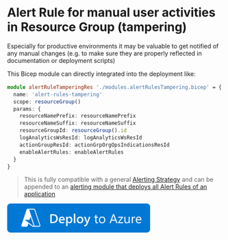 ﻿# Alert Rule for manual user activities in Resource Group (tampering)
Especially for productive environments it may be valuable to get notified of any manual changes (e.g. to make sure they are properly reflected in documentation or deployment scripts)

This Bicep module can directly integrated into the deployment like:
```ts
module alertRuleTamperingRes './modules.alertRulesTampering.bicep' = {
  name: 'alert-rules-tampering'
  scope: resourceGroup()
  params: {
    resourceNamePrefix: resourceNamePrefix
    resourceNameSuffix: resourceNameSuffix
    resourceGroupId: resourceGroup().id
    logAnalyticsWsResId: logAnalyticsWsResId
    actionGroupResId: actionGrpOrgOpsIndicationsResId
    enableAlertRules: enableAlertRules
  }
}
```

> This is fully compatible with a general [Alerting Strategy](../../../Templates/Guideline-AlertingStrategy) and can be appended to an [alerting module that deploys all Alert Rules of an application](../alert-rules-standard-monitoring-aspects)

[![Deploy to Azure](https://github.com/garaio/AzureRecipes/raw/master/Resources/deploybutton.svg?sanitize=true)](https://portal.azure.com/#create/Microsoft.Template/uri/https%3A%2F%2Fraw.githubusercontent.com%2Fgaraio%2FAzureRecipes%2Fmaster%2FSnippets%2FARM%2Falert-rule-tampering%2Fmodules.alertRulesTampering.bicep)